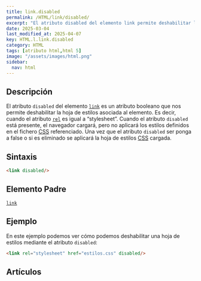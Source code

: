 ```yaml
---
title: link.disabled
permalink: /HTML/link/disabled/
excerpt: "El atributo disabled del elemento link permite deshabilitar la hoja de estilos asociada."
date: 2025-03-04
last_modified_at: 2025-04-07
key: HTML.l.link.disabled
category: HTML
tags: [atributo html,html 5]
image: "/assets/images/html.png"
sidebar:
  nav: html
---
```


## Descripción


El atributo `disabled` del elemento [`link`](https://www.w3api.com/HTML/link/) es un atributo booleano que nos permite deshabilitar la hoja de estilos asociada al elemento. Es decir, cuando el atributo [`rel`](https://www.w3api.com/HTML/link/rel/) es igual a “stylesheet”. Cuando el atributo `disabled` está presente, el navegador cargará, pero no aplicará los estilos definidos en el fichero [CSS](https://www.manualweb.net/css/) referenciado. Una vez que el atributo `disabled` ser ponga a false o si es eliminado se aplicará la hoja de estilos [CSS](https://www.manualweb.net/css/) cargada.


## Sintaxis


```html
<link disabled/>
```


## Elemento Padre


[`link`](https://www.w3api.com/HTML/link/)


## Ejemplo


En este ejemplo podemos ver cómo podemos deshabilitar una hoja de estilos mediante el atributo `disabled`:


```html
<link rel="stylesheet" href="estilos.css" disabled/>
```


## Artículos

